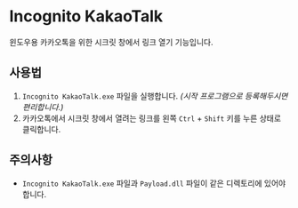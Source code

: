 # Incognito KakaoTalk
윈도우용 카카오톡을 위한 시크릿 창에서 링크 열기 기능입니다.  
## 사용법
1. ```Incognito KakaoTalk.exe``` 파일을 실행합니다. _(시작 프로그램으로 등록해두시면 편리합니다.)_
2. 카카오톡에서 시크릿 창에서 열려는 링크를 왼쪽 ```Ctrl``` + ```Shift``` 키를 누른 상태로 클릭합니다.
## 주의사항
* ```Incognito KakaoTalk.exe``` 파일과 ```Payload.dll``` 파일이 같은 디렉토리에 있어야 합니다.
